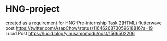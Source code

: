 # HNG-project
created as a requirement for HNG-Pre-internship Task 2(HTML)
flutterwave post https://twitter.com/AsapChow/status/1164626873059618816?s=19
Lucid Post https://lucid.blog/yinusamomodu/post/1566502206
